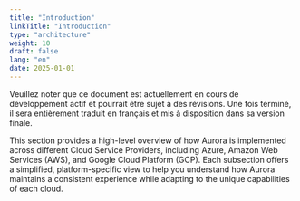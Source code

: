 ```yaml
---
title: "Introduction"
linkTitle: "Introduction"
type: "architecture"
weight: 10
draft: false
lang: "en"
date: 2025-01-01
---
```


<gcds-alert alert-role="danger" container="full" heading="Avis de traduction" hide-close-btn="true" hide-role-icon="false" is-fixed="false" class="hydrated mb-400">
<gcds-text>Veuillez noter que ce document est actuellement en cours de développement actif et pourrait être sujet à des révisions. Une fois terminé, il sera entièrement traduit en français et mis à disposition dans sa version finale.</gcds-text>
</gcds-alert>

This section provides a high-level overview of how Aurora is implemented across different Cloud Service Providers, including Azure, Amazon Web Services (AWS), and Google Cloud Platform (GCP). Each subsection offers a simplified, platform-specific view to help you understand how Aurora maintains a consistent experience while adapting to the unique capabilities of each cloud.
